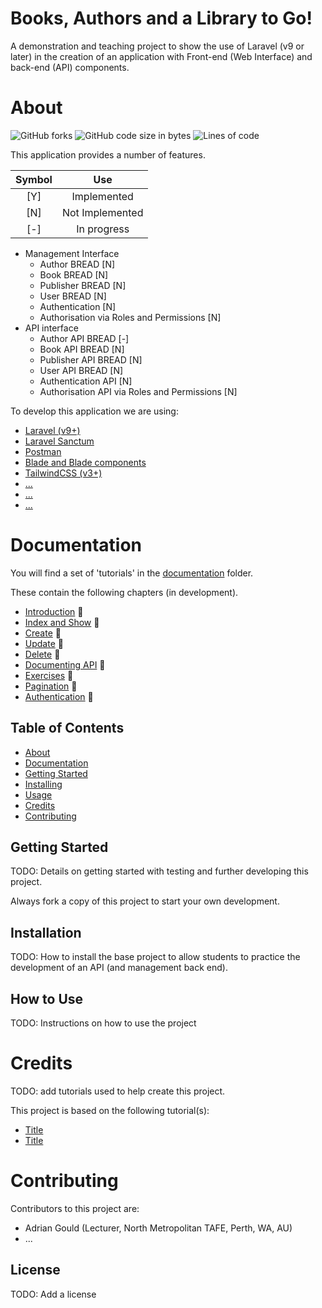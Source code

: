 # Books, Authors and a Library to Go!

A demonstration and teaching project to show the use of Laravel (v9 or
later) in the creation of an application with Front-end (Web Interface)
and back-end (API) components.

# About
![GitHub forks](https://img.shields.io/github/forks/AdyGCode/ICT50120-SaaS-Library?logo=GitHub&color=%23dc2626)
![GitHub code size in bytes](https://img.shields.io/github/languages/code-size/AdyGCode/ICT50120-SaaS-Library?color=%23059669&logo=GitHub)
![Lines of code](https://img.shields.io/tokei/lines/github/AdyGCode/ICT50120-SaaS-Library?color=%23f59e0b)

This application provides a number of features.

|  Symbol  |       Use       |
|:--------:|:---------------:|
|   [Y]    |   Implemented   |
|   [N]    | Not Implemented |
|   [-]    |   In progress   |

- Management Interface
    - Author BREAD [N]
    - Book BREAD [N]
    - Publisher BREAD [N]
    - User BREAD [N]
    - Authentication [N]
    - Authorisation via Roles and Permissions [N]
- API interface
    - Author API BREAD [-]
    - Book API BREAD [N]
    - Publisher API  BREAD [N]
    - User API BREAD [N]
    - Authentication API  [N]
    - Authorisation API via Roles and Permissions [N]

To develop this application we are using:
- [Laravel (v9+)](https://laravel.com)
- [Laravel Sanctum](https://laravel.com/docs/9.x/sanctum)
- [Postman](#)
- [Blade and Blade components](https://laravel.com/docs/9.x/blade)
- [TailwindCSS (v3+)](https://tailwindcss.com)
- [...](#)
- [...](#)
- [...](#)

# Documentation

You will find a set of 'tutorials' in the [documentation](./_docs) folder.

These contain the following chapters (in development).

- [Introduction](./_docs/ReadMe-10-API-introduction.md)  🔗
- [Index and Show](./_docs/ReadMe-11-API-index-show.md)  🔗
- [Create](./_docs/ReadMe-12-API-create.md)  🔗
- [Update](./_docs/ReadMe-13-API-update.md)  🔗
- [Delete](./_docs/ReadMe-14-API-delete.md)  🔗
- [Documenting API](./_docs/ReadMe-15-API-documenting.md)  🔗
- [Exercises](./_docs/ReadMe-30-API-exercises.md)  🔗
- [Pagination](./_docs/ReadMe-16-API-pagination.md)  🔗
- [Authentication](./_docs/ReadMe-20-API-authentication.md)  🔗

## Table of Contents

- [About](#about)
- [Documentation](#documentation)
- [Getting Started](#getting-started)
- [Installing](#installation)
- [Usage](#how-to-use)
- [Credits](#credits)
- [Contributing](#contributing)


## Getting Started

TODO: Details on getting started with testing and further
developing this project.

Always fork a copy of this project to start your own development.

## Installation

TODO: How to install the base project to allow students to practice the development of an API (and management back end). 

## How to Use

TODO: Instructions on how to use the project


# Credits

TODO: add tutorials used to help create this project.

This project is based on the following tutorial(s):

- [Title](#)
- [Title](#)

# Contributing

Contributors to this project are:
- Adrian Gould (Lecturer, North Metropolitan TAFE, Perth, WA, AU)
- ...


## License

TODO: Add a license

